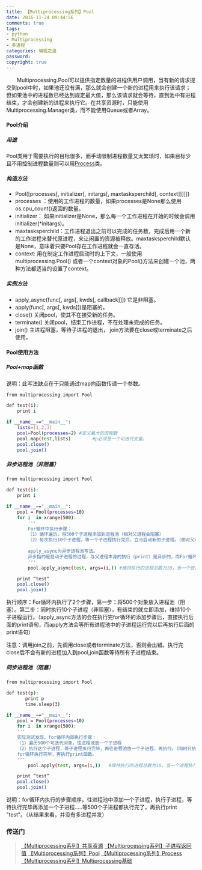 ```yaml
---
title: 【Multiprocessing系列】Pool
date: 2016-11-24 09:44:56
comments: true
tags: 
- python
- Multiprocessing
- 多进程
categories: 编程之道
password:
copyright: true
---
```


　　Multiprocessing.Pool可以提供指定数量的进程供用户调用，当有新的请求提交到pool中时，如果池还没有满，那么就会创建一个新的进程用来执行该请求；但如果池中的进程数已经达到规定最大值，那么该请求就会等待，直到池中有进程结束，才会创建新的进程来执行它。在共享资源时，只能使用Multiprocessing.Manager类，而不能使用Queue或者Array。

#### Pool介绍

##### 用途
Pool类用于需要执行的目标很多，而手动限制进程数量又太繁琐时，如果目标少且不用控制进程数量则可以用[Process](http://thief.one/2016/11/24/Multiprocessing-Process)类。

##### 构造方法
* Pool([processes[, initializer[, initargs[, maxtasksperchild[, context]]]]])
* processes ：使用的工作进程的数量，如果processes是None那么使用 os.cpu_count()返回的数量。
* initializer： 如果initializer是None，那么每一个工作进程在开始的时候会调用initializer(*initargs)。
* maxtasksperchild：工作进程退出之前可以完成的任务数，完成后用一个新的工作进程来替代原进程，来让闲置的资源被释放。maxtasksperchild默认是None，意味着只要Pool存在工作进程就会一直存活。
* context: 用在制定工作进程启动时的上下文，一般使用 multiprocessing.Pool() 或者一个context对象的Pool()方法来创建一个池，两种方法都适当的设置了context。

##### 实例方法
* apply_async(func[, args[, kwds[, callback]]]) 它是非阻塞。
* apply(func[, args[, kwds]])是阻塞的。
* close()    关闭pool，使其不在接受新的任务。
* terminate()    关闭pool，结束工作进程，不在处理未完成的任务。
* join()    主进程阻塞，等待子进程的退出， join方法要在close或terminate之后使用。

#### Pool使用方法

##### Pool+map函数

说明：此写法缺点在于只能通过map向函数传递一个参数。

```bash
from multiprocessing import Pool

def test(i):
    print i

if __name__=="__main__":
	lists=[1,2,3]
	pool=Pool(processes=2) #定义最大的进程数
	pool.map(test,lists)        #p必须是一个可迭代变量。
	pool.close()
	pool.join()
```

##### 异步进程池（非阻塞）

```bash
from multiprocessing import Pool

def test(i):
    print i

if __name__=="__main__":
	pool = Pool(processes=10)
	for i  in xrange(500):
		'''
		For循环中执行步骤：
		（1）循环遍历，将500个子进程添加到进程池（相对父进程会阻塞）
		（2）每次执行10个子进程，等一个子进程执行完后，立马启动新的子进程。（相对父进程不阻塞）
		
		apply_async为异步进程池写法。
		异步指的是启动子进程的过程，与父进程本身的执行（print）是异步的，而For循环中往进程池添加子进程的过程，与父进程本身的执行却是同步的。
		'''
	    pool.apply_async(test, args=(i,)) #维持执行的进程总数为10，当一个进程执行完后启动一个新进程.       

	print “test”
	pool.close()
	pool.join()
```

执行顺序：For循环内执行了2个步骤，第一步：将500个对象放入进程池（阻塞）。第二步：同时执行10个子进程（非阻塞），有结束的就立即添加，维持10个子进程运行。（apply_async方法的会在执行完for循环的添加步骤后，直接执行后面的print语句，而apply方法会等所有进程池中的子进程运行完以后再执行后面的print语句）

注意：调用join之前，先调用close或者terminate方法，否则会出错。执行完close后不会有新的进程加入到pool,join函数等待所有子进程结束。


##### 同步进程池（阻塞）

```bash
from multiprocessing import Pool

def test(p):
       print p
       time.sleep(3)

if __name__=="__main__":
	pool = Pool(processes=10)
	for i  in xrange(500):
	'''
	实际测试发现，for循环内部执行步骤：
	（1）遍历500个可迭代对象，往进程池放一个子进程
	（2）执行这个子进程，等子进程执行完毕，再往进程池放一个子进程，再执行。（同时只执行一个子进程）
	for循环执行完毕，再执行print函数。
	'''
	    pool.apply(test, args=(i,))   #维持执行的进程总数为10，当一个进程执行完后启动一个新进程.

	print “test”
	pool.close()
	pool.join()
```

说明：for循环内执行的步骤顺序，往进程池中添加一个子进程，执行子进程，等待执行完毕再添加一个子进程.....等500个子进程都执行完了，再执行print "test"。（从结果来看，并没有多进程并发）


### 传送门

>[【Multiprocessing系列】共享资源](http://thief.one/2016/11/24/Multiprocessing%E5%85%B1%E4%BA%AB%E8%B5%84%E6%BA%90/)
[【Multiprocessing系列】子进程返回值](http://thief.one/2016/11/24/Multiprocessing%E5%AD%90%E8%BF%9B%E7%A8%8B%E8%BF%94%E5%9B%9E%E5%80%BC/)
[【Multiprocessing系列】Pool](http://thief.one/2016/11/24/Multiprocessing-Pool/)
[【Multiprocessing系列】Process](http://thief.one/2016/11/24/Multiprocessing-Process/)
[【Multiprocessing系列】Multiprocessing基础](http://thief.one/2016/11/23/Python-multiprocessing/)